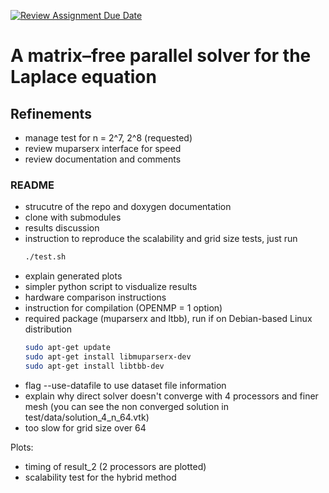 [![Review Assignment Due Date](https://classroom.github.com/assets/deadline-readme-button-22041afd0340ce965d47ae6ef1cefeee28c7c493a6346c4f15d667ab976d596c.svg)](https://classroom.github.com/a/bOfolMCC)
# A matrix–free parallel solver for the Laplace equation

## Refinements
- manage test for n = 2^7, 2^8 (requested)
- review muparserx interface for speed
- review documentation and comments

### README
- strucutre of the repo and doxygen documentation
- clone with submodules
- results discussion
- instruction to reproduce the scalability and grid size tests, just run
    ```bash
    ./test.sh
    ```
- explain generated plots
- simpler python script to visdualize results
- hardware comparison instructions
- instruction for compilation (OPENMP = 1 option)
- required package (muparserx and ltbb), run if on Debian-based Linux distribution
    ```bash
    sudo apt-get update
    sudo apt-get install libmuparserx-dev
    sudo apt-get install libtbb-dev
    ```
- flag --use-datafile to use dataset file information
- explain why direct solver doesn't converge with 4 processors and finer mesh (you can see the non converged solution in test/data/solution_4_n_64.vtk)
- too slow for grid size over 64

Plots:
- timing of result_2 (2 processors are plotted)
- scalability test for the hybrid method


